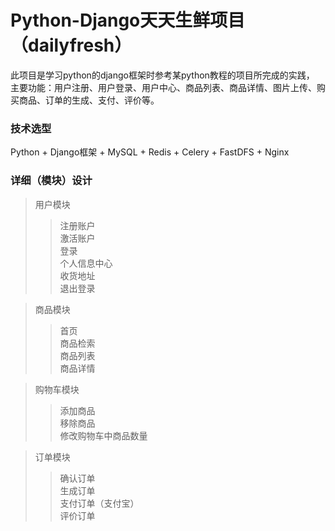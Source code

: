 # Python-Django天天生鲜项目（dailyfresh）
此项目是学习python的django框架时参考某python教程的项目所完成的实践，<br>
主要功能：用户注册、用户登录、用户中心、商品列表、商品详情、图片上传、购买商品、订单的生成、支付、评价等。
### 技术选型
Python + Django框架 + MySQL + Redis + Celery + FastDFS + Nginx
### 详细（模块）设计
>用户模块
>>注册账户<br>
激活账户<br>
登录<br>
个人信息中心<br>
收货地址<br>
退出登录<br>

>商品模块
>>首页<br>
商品检索<br>
商品列表<br>
商品详情<br>

>购物车模块
>>添加商品<br>
移除商品<br>
修改购物车中商品数量<br>

>订单模块
>>确认订单<br>
生成订单<br>
支付订单（支付宝）<br>
评价订单<br>
